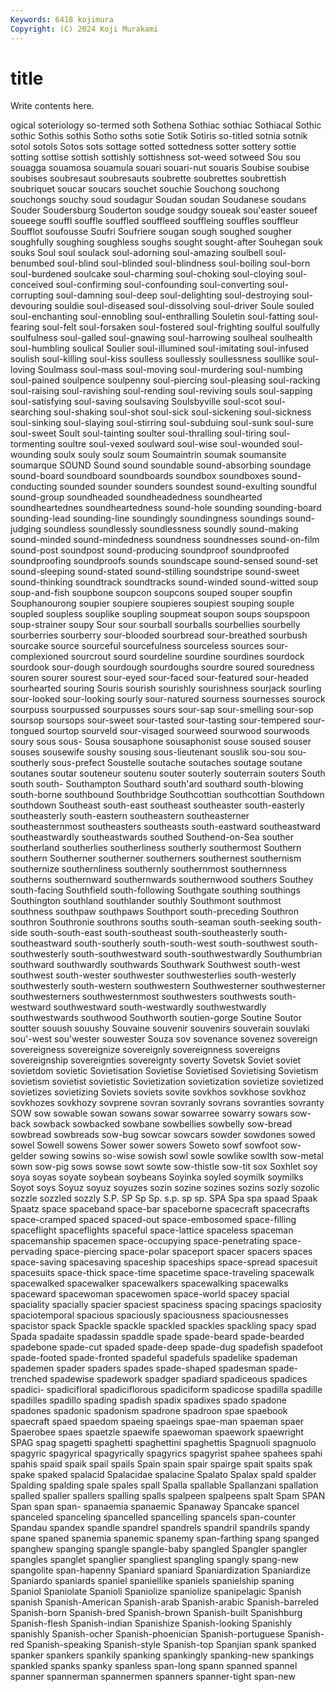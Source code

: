 ```yaml
---
Keywords: 6418 kojimura
Copyright: (C) 2024 Koji Murakami
---
```


# title

Write contents here.



ogical soteriology so-termed soth Sothena Sothiac
sothiac Sothiacal Sothic sothic Sothis sothis Sotho soths sotie Sotik
Sotiris so-titled sotnia sotnik sotol sotols Sotos sots sottage sotted
sottedness sotter sottery sottie sotting sottise sottish sottishly sottishness sot-weed
sotweed Sou sou souagga souamosa souamula souari souari-nut souaris Soubise
soubise soubises soubresaut soubresauts soubrette soubrettes soubrettish soubriquet soucar soucars
souchet souchie Souchong souchong souchongs souchy soud soudagur Soudan soudan
Soudanese soudans Souder Soudersburg Souderton soudge soudgy soueak sou'easter soueef
soueege souffl souffle souffled souffleed souffleing souffles souffleur Soufflot soufousse
Soufri Soufriere sougan sough soughed sougher soughfully soughing soughless soughs
sought sought-after Souhegan souk souks Soul soul soulack soul-adorning soul-amazing
soulbell soul-benumbed soul-blind soul-blinded soul-blindness soul-boiling soul-born soul-burdened soulcake soul-charming
soul-choking soul-cloying soul-conceived soul-confirming soul-confounding soul-converting soul-corrupting soul-damning soul-deep soul-delighting
soul-destroying soul-devouring souldie soul-diseased soul-dissolving soul-driver Soule souled soul-enchanting soul-ennobling
soul-enthralling Souletin soul-fatting soul-fearing soul-felt soul-forsaken soul-fostered soul-frighting soulful soulfully
soulfulness soul-galled soul-gnawing soul-harrowing soulheal soulhealth soul-humbling soulical Soulier soul-illumined
soul-imitating soul-infused soulish soul-killing soul-kiss soulless soullessly soullessness soullike soul-loving
Soulmass soul-mass soul-moving soul-murdering soul-numbing soul-pained soulpence soulpenny soul-piercing soul-pleasing
soul-racking soul-raising soul-ravishing soul-rending soul-reviving souls soul-sapping soul-satisfying soul-saving soulsaving
Soulsbyville soul-scot soul-searching soul-shaking soul-shot soul-sick soul-sickening soul-sickness soul-sinking soul-slaying
soul-stirring soul-subduing soul-sunk soul-sure soul-sweet Soult soul-tainting soulter soul-thralling soul-tiring
soul-tormenting soultre soul-vexed soulward soul-wise soul-wounded soul-wounding soulx souly soulz
soum Soumaintrin soumak soumansite soumarque SOUND Sound sound soundable sound-absorbing
soundage sound-board soundboard soundboards soundbox soundboxes sound-conducting sounded sounder sounders
soundest sound-exulting soundful sound-group soundheaded soundheadedness soundhearted soundheartednes soundheartedness sound-hole
sounding sounding-board sounding-lead sounding-line soundingly soundingness soundings sound-judging soundless soundlessly
soundlessness soundly sound-making sound-minded sound-mindedness soundness soundnesses sound-on-film sound-post soundpost
sound-producing soundproof soundproofed soundproofing soundproofs sounds soundscape sound-sensed sound-set sound-sleeping
sound-stated sound-stilling soundstripe sound-sweet sound-thinking soundtrack soundtracks sound-winded sound-witted soup
soup-and-fish soupbone soupcon soupcons souped souper soupfin Souphanourong soupier soupiere
soupieres soupiest souping souple soupled soupless souplike soupling soupmeat soupon
soups soupspoon soup-strainer soupy Sour sour sourball sourballs sourbellies sourbelly
sourberries sourberry sour-blooded sourbread sour-breathed sourbush sourcake source sourceful sourcefulness
sourceless sources sour-complexioned sourcrout sourd sourdeline sourdine sourdines sourdock sourdook
sour-dough sourdough sourdoughs sourdre soured souredness souren sourer sourest sour-eyed
sour-faced sour-featured sour-headed sourhearted souring Souris sourish sourishly sourishness sourjack
sourling sour-looked sour-looking sourly sour-natured sourness sournesses sourock sourpuss sourpussed
sourpusses sours sour-sap sour-smelling sour-sop soursop soursops sour-sweet sour-tasted sour-tasting
sour-tempered sour-tongued sourtop sourveld sour-visaged sourweed sourwood sourwoods soury sous
sous- Sousa sousaphone sousaphonist souse soused souser souses sousewife soushy
sousing sous-lieutenant souslik sou-sou sou-southerly sous-prefect Soustelle soutache soutaches soutage
soutane soutanes soutar souteneur soutenu souter souterly souterrain souters South
south south- Southampton Southard south'ard southard south-blowing south-borne southbound Southbridge
Southcottian southcottian Southdown southdown Southeast south-east southeast southeaster south-easterly southeasterly
south-eastern southeastern southeasterner southeasternmost southeasters southeasts south-eastward southeastward southeastwardly southeastwards
southed Southend-on-Sea souther southerland southerlies southerliness southerly southermost Southern southern
Southerner southerner southerners southernest southernism southernize southernliness southernly southernmost southernness
southerns southernward southernwards southernwood southers Southey south-facing Southfield south-following Southgate
southing southings Southington southland southlander southly Southmont southmost southness southpaw
southpaws Southport south-preceding Southron southron Southronie southrons souths south-seaman south-seeking
south-side south-south-east south-southeast south-southeasterly south-southeastward south-southerly south-south-west south-southwest south-southwesterly south-southwestward
south-southwestwardly Southumbrian southward southwardly southwards Southwark Southwest south-west southwest south-wester
southwester southwesterlies south-westerly southwesterly south-western southwestern Southwesterner southwesterner southwesterners southwesternmost
southwesters southwests south-westward southwestward south-westwardly southwestwardly southwestwards southwood Southworth soutien-gorge
Soutine Soutor soutter souush souushy Souvaine souvenir souvenirs souverain souvlaki
sou'-west sou'wester souwester Souza sov sovenance sovenez sovereign sovereigness sovereignize
sovereignly sovereignness sovereigns sovereignship sovereignties sovereignty soverty Sovetsk Soviet soviet
sovietdom sovietic Sovietisation Sovietise Sovietised Sovietising Sovietism sovietism sovietist sovietistic
Sovietization sovietization sovietize sovietized sovietizes sovietizing Soviets soviets sovite sovkhos
sovkhose sovkhoz sovkhozes sovkhozy sovprene sovran sovranly sovrans sovranties sovranty
SOW sow sowable sowan sowans sowar sowarree sowarry sowars sow-back
sowback sowbacked sowbane sowbellies sowbelly sow-bread sowbread sowbreads sow-bug sowcar
sowcars sowder sowdones sowed sowel Sowell sowens Sower sower sowers
Soweto sowf sowfoot sow-gelder sowing sowins so-wise sowish sowl sowle
sowlike sowlth sow-metal sown sow-pig sows sowse sowt sowte sow-thistle
sow-tit sox Soxhlet soy soya soyas soyate soybean soybeans Soyinka
soyled soymilk soymilks Soyot soys Soyuz soyuz soyuzes sozin sozine
sozines sozins sozly sozolic sozzle sozzled sozzly S.P. SP Sp
Sp. s.p. sp sp. SPA Spa spa spaad Spaak Spaatz
space spaceband space-bar spaceborne spacecraft spacecrafts space-cramped spaced spaced-out space-embosomed
space-filling spaceflight spaceflights spaceful space-lattice spaceless spaceman spacemanship spacemen space-occupying
space-penetrating space-pervading space-piercing space-polar spaceport spacer spacers spaces space-saving spacesaving
spaceship spaceships space-spread spacesuit spacesuits space-thick space-time spacetime space-traveling spacewalk
spacewalked spacewalker spacewalkers spacewalking spacewalks spaceward spacewoman spacewomen space-world spacey
spacial spaciality spacially spacier spaciest spaciness spacing spacings spaciosity spaciotemporal
spacious spaciously spaciousness spaciousnesses spacistor spack Spackle spackle spackled spackles
spackling spacy spad Spada spadaite spadassin spaddle spade spade-beard spade-bearded
spadebone spade-cut spaded spade-deep spade-dug spadefish spadefoot spade-footed spade-fronted spadeful
spadefuls spadelike spademan spademen spader spaders spades spade-shaped spadesman spade-trenched
spadewise spadework spadger spadiard spadiceous spadices spadici- spadicifloral spadiciflorous spadiciform
spadicose spadilla spadille spadilles spadillo spading spadish spadix spadixes spado
spadone spadones spadonic spadonism spadrone spadroon spae spaebook spaecraft spaed
spaedom spaeing spaeings spae-man spaeman spaer Spaerobee spaes spaetzle spaewife
spaewoman spaework spaewright SPAG spag spagetti spaghetti spaghettini spaghettis Spagnuoli
spagnuolo spagyric spagyrical spagyrically spagyrics spagyrist spahee spahees spahi spahis
spaid spaik spail spails Spain spain spair spairge spait spaits
spak spake spaked spalacid Spalacidae spalacine Spalato Spalax spald spalder
Spalding spalding spale spales spall Spalla spallable Spallanzani spallation spalled
spaller spallers spalling spalls spalpeen spalpeens spalt Spam SPAN Span
span span- spanaemia spanaemic Spanaway Spancake spancel spanceled spanceling spancelled
spancelling spancels span-counter Spandau spandex spandle spandrel spandrels spandril spandrils
spandy spane spaned spanemia spanemic spanemy span-farthing spang spanged spanghew
spanging spangle spangle-baby spangled Spangler spangler spangles spanglet spanglier spangliest
spangling spangly spang-new spangolite span-hapenny Spaniard spaniard Spaniardization Spaniardize Spaniardo
spaniards spaniel spaniellike spaniels spanielship spaning Spaniol Spaniolate Spanioli Spaniolize
spaniolize spanipelagic Spanish spanish Spanish-American Spanish-arab Spanish-arabic Spanish-barreled Spanish-born Spanish-bred
Spanish-brown Spanish-built Spanishburg Spanish-flesh Spanish-indian Spanishize Spanish-looking Spanishly spanishly Spanish-ocher
Spanish-phoenician Spanish-portuguese Spanish-red Spanish-speaking Spanish-style Spanish-top Spanjian spank spanked spanker
spankers spankily spanking spankingly spanking-new spankings spankled spanks spanky spanless
span-long spann spanned spannel spanner spannerman spannermen spanners spanner-tight span-new

